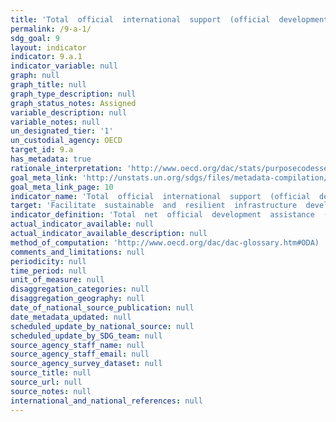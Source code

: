 ```yaml
---
title: 'Total  official  international  support  (official  development  assistance  plus  other  official  flows)  to  infrastructure'
permalink: /9-a-1/
sdg_goal: 9
layout: indicator
indicator: 9.a.1
indicator_variable: null
graph: null
graph_title: null
graph_type_description: null
graph_status_notes: Assigned
variable_description: null
variable_notes: null
un_designated_tier: '1'
un_custodial_agency: OECD
target_id: 9.a
has_metadata: true
rationale_interpretation: 'http://www.oecd.org/dac/stats/purposecodessectorclassification.htm).  Data  expressed  in  US  dollars  at  the  average  annual  exchange  rate.'
goal_meta_link: 'http://unstats.un.org/sdgs/files/metadata-compilation/Metadata-Goal-9.pdf'
goal_meta_link_page: 10
indicator_name: 'Total  official  international  support  (official  development  assistance  plus  other  official  flows)  to  infrastructure'
target: 'Facilitate  sustainable  and  resilient  infrastructure  development  in  developing  countries  through  enhanced  financial,  technological  and  technical  support  to  African  countries,  least  developed  countries,  landlocked  developing  countrie'
indicator_definition: 'Total  net  official  development  assistance  (ODA'
actual_indicator_available: null
actual_indicator_available_description: null
method_of_computation: 'http://www.oecd.org/dac/dac-glossary.htm#ODA)  to  economic  infrastructure  (purpose  code  200'
comments_and_limitations: null
periodicity: null
time_period: null
unit_of_measure: null
disaggregation_categories: null
disaggregation_geography: null
date_of_national_source_publication: null
date_metadata_updated: null
scheduled_update_by_national_source: null
scheduled_update_by_SDG_team: null
source_agency_staff_name: null
source_agency_staff_email: null
source_agency_survey_dataset: null
source_title: null
source_url: null
source_notes: null
international_and_national_references: null  
---
```

